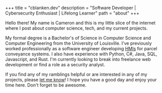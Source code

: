 +++
title = "cblanken.dev"
description = "Software Developer | Cybersecurity Enthusiast | Lifelong Learner"
path = "about"
+++

Hello there! My name is Cameron and this is my little slice of the internet where I post about computer science, tech, and my current projects.

My formal degree is a Bachelor's of Science in Computer Science and Computer Engineering from the University of Louisville. I've previously worked professionally as a software engineer developing [HMIs](https://realpars.com/what-is-hmi/) for parcel conveyance systems. I also have experience with Python, C#, Java, SQL, Javascript, and Rust. I'm currently looking to break into freelance web development or find a role as a security analyst.

If you find any of my ramblings helpful or are interested in any of my projects, please [let me know](mailto://cameron.blankenbuehler@gmail.com)! I hope you have a good day and enjoy your time here. Don't forget to be awesome.

